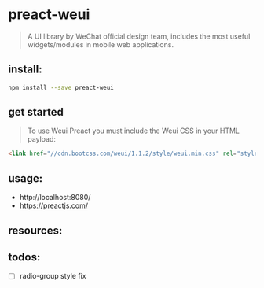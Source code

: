 # preact-weui
> A UI library by WeChat official design team, includes the most useful widgets/modules in mobile web applications.

## install:
```bash
npm install --save preact-weui
```

## get started
> To use Weui Preact you must include the Weui CSS in your HTML payload:
```html
<link href="//cdn.bootcss.com/weui/1.1.2/style/weui.min.css" rel="stylesheet" type="text/css" media="screen" />
```

## usage:
+ http://localhost:8080/
+ https://preactjs.com/

## resources:

## todos:
- [ ] radio-group style fix
